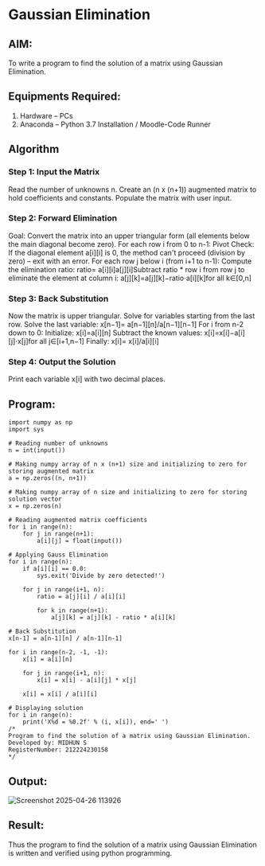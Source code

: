 # Gaussian Elimination

## AIM:
To write a program to find the solution of a matrix using Gaussian Elimination.

## Equipments Required:
1. Hardware – PCs
2. Anaconda – Python 3.7 Installation / Moodle-Code Runner

## Algorithm
### Step 1: Input the Matrix
Read the number of unknowns n.
Create an (n x (n+1)) augmented matrix to hold coefficients and constants.
Populate the matrix with user input.

### Step 2: Forward Elimination
Goal: Convert the matrix into an upper triangular form (all elements below the main diagonal become zero).
For each row i from 0 to n-1:
Pivot Check: If the diagonal element a[i][i] is 0, the method can't proceed (division by zero) – exit with an error.
For each row j below i (from i+1 to n-1):
Compute the elimination ratio: ratio= a[i][i]a[j][i]​
Subtract ratio * row i from row j to eliminate the element at column i: a[j][k]=a[j][k]−ratio⋅a[i][k]for all k∈[0,n]

### Step 3: Back Substitution
Now the matrix is upper triangular. Solve for variables starting from the last row.
Solve the last variable:
x[n−1]= a[n−1][n]/a[n−1][n−1]​
For i from n-2 down to 0:
Initialize: x[i]=a[i][n] Subtract the known values: x[i]=x[i]−a[i][j]⋅x[j]for all j∈[i+1,n−1] Finally: x[i]= x[i]/a[i][i]​

### Step 4: Output the Solution
Print each variable x[i] with two decimal places.

## Program:
```
import numpy as np
import sys

# Reading number of unknowns
n = int(input())

# Making numpy array of n x (n+1) size and initializing to zero for storing augmented matrix
a = np.zeros((n, n+1))

# Making numpy array of n size and initializing to zero for storing solution vector
x = np.zeros(n)

# Reading augmented matrix coefficients
for i in range(n):
    for j in range(n+1):
        a[i][j] = float(input())

# Applying Gauss Elimination
for i in range(n):
    if a[i][i] == 0.0:
        sys.exit('Divide by zero detected!')

    for j in range(i+1, n):
        ratio = a[j][i] / a[i][i]
        
        for k in range(n+1):
            a[j][k] = a[j][k] - ratio * a[i][k]

# Back Substitution
x[n-1] = a[n-1][n] / a[n-1][n-1]

for i in range(n-2, -1, -1):
    x[i] = a[i][n]
    
    for j in range(i+1, n):
        x[i] = x[i] - a[i][j] * x[j]

    x[i] = x[i] / a[i][i]

# Displaying solution
for i in range(n):
    print('X%d = %0.2f' % (i, x[i]), end=' ')
/*
Program to find the solution of a matrix using Gaussian Elimination.
Developed by: MIDHUN S
RegisterNumber: 212224230158
*/
```

## Output:
![Screenshot 2025-04-26 113926](https://github.com/user-attachments/assets/0b97b3c2-59db-4052-bcb1-80cbe32df3f2)



## Result:
Thus the program to find the solution of a matrix using Gaussian Elimination is written and verified using python programming.

